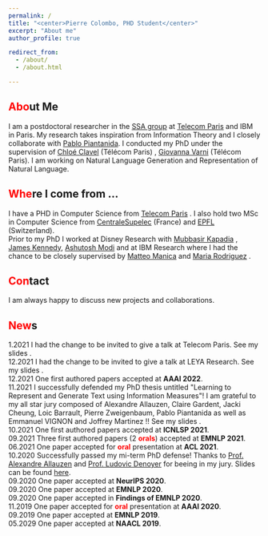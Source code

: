 ```yaml
---
permalink: / 
title: "<center>Pierre Colombo, PHD Student</center>"
excerpt: "About me"
author_profile: true

redirect_from:
  - /about/
  - /about.html

---
```


<span style="color:red">Abo</span>ut Me
------
I am a postdoctoral researcher in the [SSA group](http://www.tsi.telecom-paristech.fr/ssa/)
at [Telecom Paris](https://www.telecom-paris.fr/?gclid=CjwKCAiAsIDxBRAsEiwAV76N89LYpkw3jL-RpHJRYMKXNca6sT3YVTEluBSXak3h9QT1rJ1CXr3DuBoC2LUQAvD_BwE)
and IBM in Paris. My research takes inspiration from Information Theory and I closely collaborate
with [Pablo Piantanida](https://scholar.google.com/citations?user=QyBEFv0AAAAJ&hl=fr). I conducted my PhD under the
supervision of [Chloé Clavel](https://clavel.wp.imt.fr/) (Télécom Paris)
, [Giovanna Varni](https://sites.google.com/site/gvarnisite/home) (Télécom Paris). I am working on Natural Language
Generation and Representation of Natural Language.

<span style="color:red">Whe</span>re I come from ...
------
I have a PHD in Computer Science
from [Telecom Paris](https://www.telecom-paris.fr/?gclid=CjwKCAiAsIDxBRAsEiwAV76N89LYpkw3jL-RpHJRYMKXNca6sT3YVTEluBSXak3h9QT1rJ1CXr3DuBoC2LUQAvD_BwE)
. I also hold two MSc in Computer Science from [CentraleSupelec](https://www.centralesupelec.fr/) (France)
and [EPFL](https://www.epfl.ch/fr/) (Switzerland). <br>
Prior to my PhD I worked at Disney Research
with [Mubbasir Kapadia](https://www.cs.rutgers.edu/people/professors/details/mubbasir-kapadia)
, [James Kennedy](https://james-kennedy.github.io/), [Ashutosh Modi](https://ashutosh-modi.github.io/) and at IBM
Research where I had the chance to be closely supervised
by [Matteo Manica](https://researcher.watson.ibm.com/researcher/view.php?person=zurich-TTE)
and [Maria Rodriguez](https://researcher.watson.ibm.com/researcher/view.php?person=zurich-MRM) .

<span style="color:red">Con</span>tact
------
I am always happy to discuss new projects and collaborations.


<span style="color:red">New</span>s
------
1.2021 I had the change to be invited to give a talk at Telecom Paris. See my slides  <a href="https://pierrecolombo.github.io//files/dsai.pdf"><i class="fas fa-book"></i></a>.<br>
12.2021 I had the change to be invited to give a talk at LEYA Research. See my slides  <a href="https://pierrecolombo.github.io//files/metrics.pdf"><i class="fas fa-book"></i></a>.<br>
12.2021 One first authored papers  <a href="https://arxiv.org/pdf/2112.01589.pdf"><i class="fas fa-book"></i></a>
accepted at **AAAI 2022**.  <br>
11.2021 I successfully defended my PhD thesis untitled "Learning to Represent and Generate Text using Information
Measures"! I am grateful to my all star jury composed of Alexandre Allauzen, Claire Gardent, Jacki Cheung, Loic
Barrault, Pierre Zweigenbaum, Pablo Piantanida as well as Emmanuel VIGNON and Joffrey Martinez !! See my slides <a href="https://pierrecolombo.github.io//files/phd_defense.pdf"><i class="fas fa-book"></i></a>. <br>
10.2021 One first authored papers  <a href="https://arxiv.org/abs/2109.00922"><i class="fas fa-book"></i></a> accepted
at **ICNLSP 2021**.  <br>
09.2021 Three first authored papers (2 <span style="color:red">**orals**</span>) <a href="https://arxiv.org/abs/2109.00922"><i class="fas fa-book"></i></a>  <a href="https://arxiv.org/abs/2108.12463"><i class="fas fa-book"></i></a>  <a href="https://arxiv.org/abs/2108.12465"><i class="fas fa-book"></i></a>
accepted at **EMNLP 2021**.  <br>
06.2021 One paper <a href="https://arxiv.org/abs/2105.02685"><i class="fas fa-book"></i></a>   accepted
for <span style="color:red">**oral**</span> presentation at **ACL 2021**.     <br>
10.2020 Successfully passed my mi-term PhD defense! Thanks to [Prof. Alexandre Allauzen](https://allauzen.github.io/)
and [Prof. Ludovic Denoyer](http://www-connex.lip6.fr/~denoyer/wordpress/) for beeing in my jury. Slides can be
found [here](https://pierrecolombo.github.io//files/mi-parcours.pdf).   <br>
09.2020 One paper  <a href="https://arxiv.org/abs/2003.11593"><i class="fas fa-book"></i></a>  accepted at **NeurIPS
2020**.   <br>
09.2020 One paper <a href="https://arxiv.org/abs/2009.11340"><i class="fas fa-book"></i></a>   accepted at **EMNLP
2020**.   <br>
09.2020 One paper <a href="https://arxiv.org/abs/2009.11152"><i class="fas fa-book"></i></a>   accepted in **Findings of
EMNLP 2020**.   <br>
11.2019 One paper <a href="https://arxiv.org/abs/2002.08801"><i class="fas fa-book"></i></a> accepted
for <span style="color:red">**oral**</span> presentation at **AAAI 2020**.    <br>
09.2019 One paper  <a href="https://arxiv.org/pdf/1908.11216.pdf"><i class="fas fa-book"></i></a>   accepted at **EMNLP
2019**.   <br>
05.2029 One paper  <a href="https://arxiv.org/abs/1904.02793"><i class="fas fa-book"></i></a>  accepted at **NAACL
2019**.   <br>




